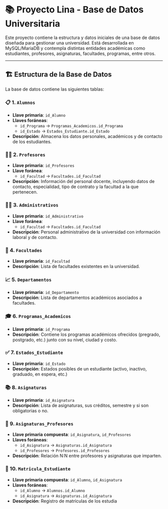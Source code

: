 # 📚 Proyecto Lina - Base de Datos Universitaria

Este proyecto contiene la estructura y datos iniciales de una base de datos diseñada para gestionar una universidad. Está desarrollada en MySQL/MariaDB y contempla distintas entidades académicas como estudiantes, profesores, asignaturas, facultades, programas, entre otros.

---

## 🏗️ Estructura de la Base de Datos

La base de datos contiene las siguientes tablas:

### 📋 1. `Alumnos`
- **Llave primaria**: `id_Alumno`
- **Llaves foráneas**:
  - `id_Programa` → `Programas_Academicos.id_Programa`
  - `id_Estado` → `Estados_Estudiante.id_Estado`
- **Descripción**: Almacena los datos personales, académicos y de contacto de los estudiantes.

### 👨‍🏫 2. `Profesores`
- **Llave primaria**: `id_Profesores`
- **Llave foránea**:
  - `id_Facultad` → `Facultades.id_Facultad`
- **Descripción**: Información del personal docente, incluyendo datos de contacto, especialidad, tipo de contrato y la facultad a la que pertenecen.

### 🧑‍💼 3. `Administrativos`
- **Llave primaria**: `id_Administrativo`
- **Llave foránea**:
  - `id_Facultad` → `Facultades.id_Facultad`
- **Descripción**: Personal administrativo de la universidad con información laboral y de contacto.

### 🏫 4. `Facultades`
- **Llave primaria**: `id_Facultad`
- **Descripción**: Lista de facultades existentes en la universidad.

### 📈 5. `Departamentos`
- **Llave primaria**: `id_Departamento`
- **Descripción**: Lista de departamentos académicos asociados a facultades.

### 🎓 6. `Programas_Academicos`
- **Llave primaria**: `id_Programa`
- **Descripción**: Contiene los programas académicos ofrecidos (pregrado, postgrado, etc.) junto con su nivel, ciudad y costo.

### ✅ 7. `Estados_Estudiante`
- **Llave primaria**: `id_Estado`
- **Descripción**: Estados posibles de un estudiante (activo, inactivo, graduado, en espera, etc.)

### 📚 8. `Asignaturas`
- **Llave primaria**: `id_Asignatura`
- **Descripción**: Lista de asignaturas, sus créditos, semestre y si son obligatorias o no.

### 🔁 9. `Asignaturas_Profesores`
- **Llave primaria compuesta**: `id_Asignatura`, `id_Profesores`
- **Llaves foráneas**:
  - `id_Asignatura` → `Asignaturas.id_Asignatura`
  - `id_Profesores` → `Profesores.id_Profesores`
- **Descripción**: Relación N:N entre profesores y asignaturas que imparten.

### 📝 10. `Matricula_Estudiante`
- **Llave primaria compuesta**: `id_Alumno`, `id_Asignatura`
- **Llaves foráneas**:
  - `id_Alumno` → `Alumnos.id_Alumno`
  - `id_Asignatura` → `Asignaturas.id_Asignatura`
- **Descripción**: Registro de matrículas de los estudia

